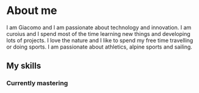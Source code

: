 # About me
I am Giacomo and I am passionate about technology and innovation. I am curoius and I spend most of the time learning new things and developing lots of projects.
I love the nature and I like to spend my free time travelling or doing sports. I am passionate about athletics, alpine sports and sailing.
## My skills
### Currently mastering

<!--
### Hi there 👋
**pizzmile/pizzmile** is a ✨ _special_ ✨ repository because its `README.md` (this file) appears on your GitHub profile.

Here are some ideas to get you started:

- 🔭 I’m currently working on ...
- 🌱 I’m currently learning ...
- 👯 I’m looking to collaborate on ...
- 🤔 I’m looking for help with ...
- 💬 Ask me about ...
- 📫 How to reach me: ...
- 😄 Pronouns: ...
- ⚡ Fun fact: ...
-->
